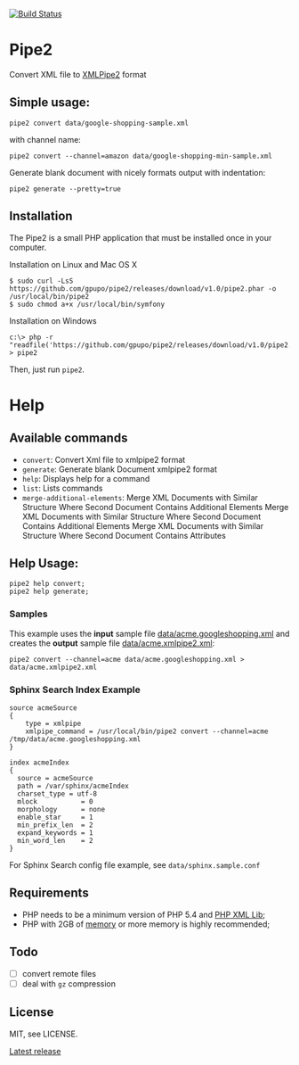 [![Build Status](https://secure.travis-ci.org/gpupo/pipe2.png?branch=master)](http://travis-ci.org/gpupo/pipe2)

# Pipe2

Convert XML file to [XMLPipe2](http://sphinxsearch.com/docs/current.html#xmlpipe2) format


## Simple usage:

    pipe2 convert data/google-shopping-sample.xml


with channel name:

    pipe2 convert --channel=amazon data/google-shopping-min-sample.xml


Generate blank document with nicely formats output with indentation:

    pipe2 generate --pretty=true

## Installation

The Pipe2 is a small PHP application that must be installed once in your computer.

Installation on Linux and Mac OS X

    $ sudo curl -LsS https://github.com/gpupo/pipe2/releases/download/v1.0/pipe2.phar -o /usr/local/bin/pipe2
    $ sudo chmod a+x /usr/local/bin/symfony

Installation on Windows

    c:\> php -r "readfile('https://github.com/gpupo/pipe2/releases/download/v1.0/pipe2.phar');" > pipe2

Then, just run ``pipe2``.

# Help

## Available commands

  - ``convert``:    Convert Xml file to xmlpipe2 format  
  - ``generate``:   Generate blank Document xmlpipe2 format
  - ``help``:       Displays help for a command
  - ``list``:       Lists commands
  - ``merge-additional-elements``:  Merge XML Documents with Similar Structure Where Second Document Contains Additional Elements
  Merge XML Documents with Similar Structure Where Second Document Contains Additional Elements
  Merge XML Documents with Similar Structure Where Second Document Contains Attributes



## Help Usage:

    pipe2 help convert;
    pipe2 help generate;

### Samples

This example uses the **input** sample file [data/acme.googleshopping.xml](https://github.com/gpupo/pipe2/blob/master/data/acme.googleshopping.xml)
 and creates the **output** sample file [data/acme.xmlpipe2.xml](https://github.com/gpupo/pipe2/blob/master/data/acme.xmlpipe2.xml):

    pipe2 convert --channel=acme data/acme.googleshopping.xml > data/acme.xmlpipe2.xml

### Sphinx Search Index Example

    source acmeSource
    {
        type = xmlpipe
        xmlpipe_command = /usr/local/bin/pipe2 convert --channel=acme /tmp/data/acme.googleshopping.xml
    }

    index acmeIndex
    {
      source = acmeSource
      path = /var/sphinx/acmeIndex
      charset_type = utf-8
      mlock           = 0
      morphology      = none
      enable_star     = 1
      min_prefix_len  = 2
      expand_keywords = 1
      min_word_len    = 2
    }

For Sphinx Search config file example, see ``data/sphinx.sample.conf``

## Requirements

- PHP needs to be a minimum version of PHP 5.4 and [PHP XML Lib](http://php.net/manual/en/dom.setup.php);
- PHP with 2GB of [memory](http://php.net/memory-limit) or more memory is highly recommended;

## Todo

- [ ] convert remote files
- [ ] deal with ``gz`` compression

## License

MIT, see LICENSE.

[Latest release](https://github.com/gpupo/pipe2/releases/latest)

